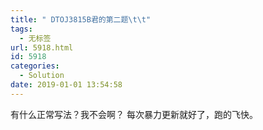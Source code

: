 ```yaml
---
title: " DTOJ3815B君的第二题\t\t"
tags:
  - 无标签
url: 5918.html
id: 5918
categories:
  - Solution
date: 2019-01-01 13:54:58
---
```


有什么正常写法？我不会啊？ 每次暴力更新就好了，跑的飞快。